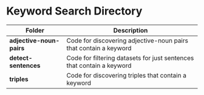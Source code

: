 # Keyword Search Directory

| Folder | Description |
| --- | --- |
| **adjective-noun-pairs** | Code for discovering adjective-noun pairs that contain a keyword |
| **detect-sentences** | Code for filtering datasets for just sentences that contain a keyword |
| **triples** | Code for discovering triples that contain a keyword |
